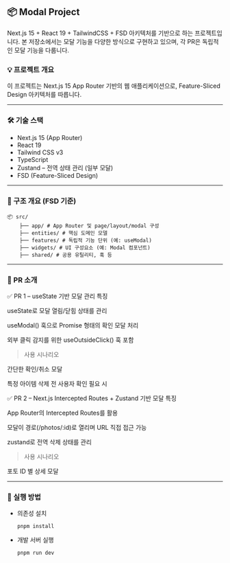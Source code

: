 ## 📦 Modal Project

Next.js 15 + React 19 + TailwindCSS + FSD 아키텍처를 기반으로 하는 프로젝트입니다.
본 저장소에서는 모달 기능을 다양한 방식으로 구현하고 있으며, 각 PR은 독립적인 모달 기능을 다룹니다.

### 💡 프로젝트 개요

이 프로젝트는 Next.js 15 App Router 기반의 웹 애플리케이션으로, Feature-Sliced Design 아키텍처를 따릅니다.

---

### 🛠 기술 스택

-   Next.js 15 (App Router)
-   React 19
-   Tailwind CSS v3
-   TypeScript
-   Zustand – 전역 상태 관리 (일부 모달)
-   FSD (Feature-Sliced Design)

---

### 🔧 구조 개요 (FSD 기준)

```
📦 src/
    ├── app/ # App Router 및 page/layout/modal 구성
    ├── entities/ # 핵심 도메인 모델
    ├── features/ # 독립적 기능 단위 (예: useModal)
    ├── widgets/ # UI 구성요소 (예: Modal 컴포넌트)
    ├── shared/ # 공용 유틸리티, 훅 등
```

---

### 📌 PR 소개

✅ PR 1 – useState 기반 모달 관리
특징

useState로 모달 열림/닫힘 상태를 관리

useModal() 훅으로 Promise<boolean> 형태의 확인 모달 처리

외부 클릭 감지를 위한 useOutsideClick() 훅 포함

> 사용 시나리오

간단한 확인/취소 모달

특정 아이템 삭제 전 사용자 확인 필요 시

✅ PR 2 – Next.js Intercepted Routes + Zustand 기반 모달
특징

App Router의 Intercepted Routes를 활용

모달이 경로(/photos/:id)로 열리며 URL 직접 접근 가능

zustand로 전역 삭제 상태를 관리

> 사용 시나리오

포토 ID 별 상세 모달

---

### 🚀 실행 방법

-   의존성 설치

    `pnpm install`

-   개발 서버 실행

    `pnpm run dev`
